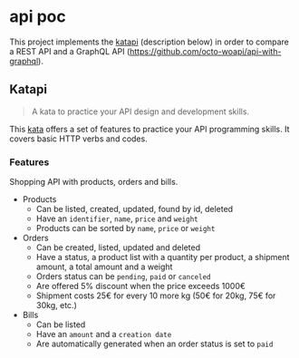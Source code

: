# api poc

This project implements the [katapi](https://github.com/octo-woapi/katapi) (description below) in order to compare a REST API and a GraphQL API (https://github.com/octo-woapi/api-with-graphql).

## Katapi

> A kata to practice your API design and development skills.

This [kata](https://en.wikipedia.org/wiki/Kata_(programming)) offers a set of features to practice your API programming skills. It covers basic HTTP verbs and codes.

### Features

Shopping API with products, orders and bills.

* Products
  * Can be listed, created, updated, found by id, deleted
  * Have an `identifier`, `name`, `price` and `weight`
  * Products can be sorted by `name`, `price` or `weight`
* Orders
  * Can be created, listed, updated and deleted
  * Have a status, a product list with a quantity per product, a shipment amount, a total amount and a weight
  * Orders status can be `pending`, `paid` or `canceled`
  * Are offered 5% discount when the price exceeds 1000€
  * Shipment costs 25€ for every 10 more kg (50€ for 20kg, 75€ for 30kg, etc.)
* Bills
  * Can be listed
  * Have an `amount` and a `creation date`
  * Are automatically generated when an order status is set to `paid`

